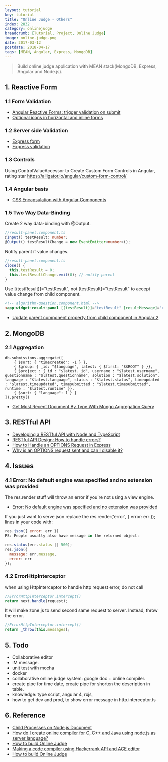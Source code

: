 ```yaml
---
layout: tutorial
key: tutorial
title: "Online Judge - Others"
index: 2832
category: onlinejudge
breadcrumb: [Tutorial, Project, Online Judge]
image: online-judge.png
date: 2017-03-12
postdate: 2018-04-17
tags: [MEAN, Angular, Express, MongoDB]
---
```


> Build online judge application with MEAN stack(MongoDB, Express, Angular and Node.js).

## 1. Reactive Form
### 1.1 Form Validation
* [Angular Reactive Forms: trigger validation on submit](https://loiane.com/2017/08/angular-reactive-forms-trigger-validation-on-submit/)
* [Optional icons in horizontal and inline forms](https://getbootstrap.com/docs/3.3/css/)

### 1.2 Server side Validation
* [Express form](https://developer.mozilla.org/en-US/docs/Learn/Server-side/Express_Nodejs/forms)
* [Express validation](https://express-validator.github.io/docs/)

### 1.3 Controls
Using ControlValueAccessor to Create Custom Form Controls in Angular, rating star
https://alligator.io/angular/custom-form-control/

### 1.4 Angular basis
* [CSS Encapsulation with Angular Components](https://coryrylan.com/blog/css-encapsulation-with-angular-components)

### 1.5 Two Way Data-Binding
Create 2 way data-binding with @Output.
```typescript
//result-panel.component.ts
@Input() testResult: number;
@Output() testResultChange = new EventEmitter<number>();
```
Notify parent if value changes.
```typescript
//result-panel.component.ts
close() {
  this.testResult = 0;
  this.testResultChange.emit(0); // notify parent
}
```
Use [(testResult)]="testResult", not [testResult]="testResult" to accept value change from child component.
```html
<!-- algorithm-question.component.html -->
<app-widget-result-panel [(testResult)]="testResult" [resultMessage]="resultMessage"></app-widget-result-panel>
```
* [Update parent component property from child component in Angular 2](https://stackoverflow.com/questions/41464871/update-parent-component-property-from-child-component-in-angular-2)

## 2. MongoDB
### 2.1 Aggregation
```raw
db.submissions.aggregate([
    { $sort: { "timecreated": -1 } },
    { $group: { _id: "$language", latest: { $first: "$$ROOT" } }},
    { $project : {_id : "$latest._id", username : "$latest.username", questionname : "$latest.questionname", solution : "$latest.solution", language : "$latest.language", status : "$latest.status", timeupdated : "$latest.timeupdated", timesubmitted : "$latest.timesubmitted", runtime : "$latest.runtime" }},
    { $sort: { "language": 1 } }
]).pretty()
```
* [Get Most Recent Document By Type With Mongo Aggregation Query](https://stackoverflow.com/questions/48274137/get-most-recent-document-by-type-with-mongo-aggregation-query)

## 3. RESTful API
* [Developing a RESTful API with Node and TypeScript](http://mherman.org/blog/2016/11/05/developing-a-restful-api-with-node-and-typescript/)
* [RESTful API Design: How to handle errors?](https://alidg.me/blog/2016/9/24/rest-api-error-handling)
* [How to Handle an OPTIONS Request in Express](http://johnzhang.io/options-request-in-express)
* [Why is an OPTIONS request sent and can I disable it?](https://stackoverflow.com/questions/29954037/why-is-an-options-request-sent-and-can-i-disable-it)

## 4. Issues
### 4.1 Error: No default engine was specified and no extension was provided
The res.render stuff will throw an error if you're not using a view engine.
* [Error: No default engine was specified and no extension was provided](https://stackoverflow.com/questions/23595282/error-no-default-engine-was-specified-and-no-extension-was-provided)

If you just want to serve json replace the res.render('error', { error: err }); lines in your code with:
```javascript
res.json({ error: err })
PS: People usually also have message in the returned object:

res.status(err.status || 500);
res.json({
  message: err.message,
  error: err
});
```

### 4.2 ErrorHttpInterceptor
when using HttpInterceptor to handle http request error, do not call
```javascript
//ErrorHttpInterceptor.intercept()
return next.handle(request);
```
It will make zone.js to send second same request to server. Instead, throw the error.
```javascript
//ErrorHttpInterceptor.intercept()
return _throw(this.messages);
```

## 5. Todo
* Collaborative editor
* IM message.
* unit test with mocha
* docker
* collaborative online judge system: google doc + online compiler.
* create pipe for time date, create pipe for shorten the description in table.
* knowledge: type script, angular 4, rxjs,
* how to get dev and prod, to show error message in http.interceptor.ts

## 6. Reference
* [Child Processes on Node.js Document](https://nodejs.org/api/child_process.html)
* [How do I create online compiler for C, C++ and Java using node.js as server language?](https://www.quora.com/How-do-I-create-online-compiler-for-C-C++-and-Java-using-node-js-as-server-language)
* [How to build Online Judge](https://www.zhihu.com/question/20343652)
* [Making a code compiler using Hackerrank API and ACE editor](http://blog.arpitdubey.com/making-a-code-compiler-using-hackerrank-api-and-ace-editor/)
* [How to build Online Judge](https://www.zhihu.com/question/20343652)
